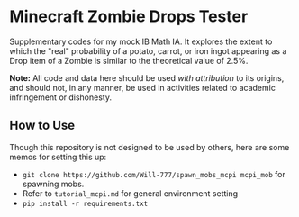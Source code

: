 # Minecraft Zombie Drops Tester
Supplementary codes for my mock IB Math IA. It explores the extent to which the "real" probability of a potato, carrot, or iron ingot appearing as a Drop item of a Zombie is similar to the theoretical value of 2.5%.

**Note:** All code and data here should be used *with attribution* to its origins, and should not, in any manner, be used in activities related to academic infringement or dishonesty.

## How to Use
Though this repository is not designed to be used by others, here are some memos for setting this up:
* `git clone https://github.com/Will-777/spawn_mobs_mcpi mcpi_mob` for spawning mobs.
* Refer to `tutorial_mcpi.md` for general environment setting
* `pip install -r requirements.txt`